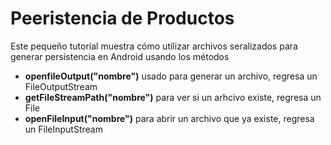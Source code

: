 # Peeristencia de Productos
Este pequeño tutorial muestra cómo utilizar archivos seralizados para generar persistencia en Android usando los métodos
* **openfileOutput("nombre")** usado para generar un archivo, regresa un FileOutputStream
* **getFileStreamPath("nombre")** para ver si un arhcivo existe, regresa un File
* **openFileInput("nombre")** para abrir un archivo que ya existe, regresa un FileInputStream


